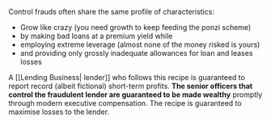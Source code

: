 Control frauds often share the same profile of characteristics:
- Grow like crazy (you need growth to keep feeding the ponzi scheme)
- by making bad loans at a premium yield while
- employing extreme leverage (almost none of the money risked is yours)
- and providing only grossly inadequate allowances for loan and leases losses

A [[Lending Business| lender]] who follows this recipe is guaranteed to report record (albeit fictional) short-term profits. **The senior officers that control the fraudulent lender are guaranteed to be made wealthy** promptly through modern executive compensation. The recipe is guaranteed to maximise losses to the lender.